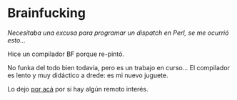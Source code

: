 # Brainfucking

*Necesitaba una excusa para programar un dispatch en Perl, se me ocurrió esto...*

Hice un compilador BF porque re-pintó.

No funka del todo bien todavía, pero es un trabajo en curso... El compilador es lento y muy didáctico a drede: es mi nuevo juguete.

Lo dejo [por acá](https://github.com/MarxBro/bfdispatch) por si hay algún remoto interés.
